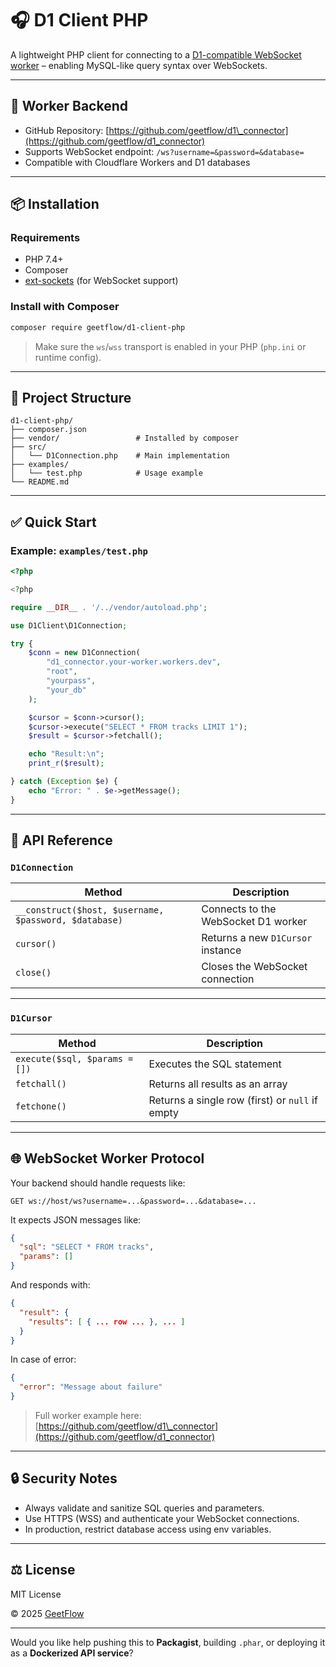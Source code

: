 # 🎧 D1 Client PHP

A lightweight PHP client for connecting to a [D1-compatible WebSocket worker](https://github.com/geetflow/d1_connector) – enabling MySQL-like query syntax over WebSockets.

---

## 🔗 Worker Backend

* GitHub Repository: [https://github.com/geetflow/d1\_connector](https://github.com/geetflow/d1_connector)
* Supports WebSocket endpoint: `/ws?username=&password=&database=`
* Compatible with Cloudflare Workers and D1 databases

---

## 📦 Installation

### Requirements

* PHP 7.4+
* Composer
* [ext-sockets](https://www.php.net/manual/en/sockets.installation.php) (for WebSocket support)

### Install with Composer

```bash
composer require geetflow/d1-client-php
```

> Make sure the `ws`/`wss` transport is enabled in your PHP (`php.ini` or runtime config).

---

## 📁 Project Structure

```
d1-client-php/
├── composer.json
├── vendor/                 # Installed by composer
├── src/
│   └── D1Connection.php    # Main implementation
├── examples/
│   └── test.php            # Usage example
└── README.md
```

---

## ✅ Quick Start

### Example: `examples/test.php`

```php
<?php

<?php

require __DIR__ . '/../vendor/autoload.php';

use D1Client\D1Connection;

try {
    $conn = new D1Connection(
        "d1_connector.your-worker.workers.dev",
        "root",
        "yourpass",
        "your_db"
    );

    $cursor = $conn->cursor();
    $cursor->execute("SELECT * FROM tracks LIMIT 1");
    $result = $cursor->fetchall();

    echo "Result:\n";
    print_r($result);

} catch (Exception $e) {
    echo "Error: " . $e->getMessage();
}

```

---

## 🧠 API Reference

### `D1Connection`

| Method                                                | Description                         |
| ----------------------------------------------------- | ----------------------------------- |
| `__construct($host, $username, $password, $database)` | Connects to the WebSocket D1 worker |
| `cursor()`                                            | Returns a new `D1Cursor` instance   |
| `close()`                                             | Closes the WebSocket connection     |

---

### `D1Cursor`

| Method                        | Description                                     |
| ----------------------------- | ----------------------------------------------- |
| `execute($sql, $params = [])` | Executes the SQL statement                      |
| `fetchall()`                  | Returns all results as an array                 |
| `fetchone()`                  | Returns a single row (first) or `null` if empty |

---

## 🌐 WebSocket Worker Protocol

Your backend should handle requests like:

```
GET ws://host/ws?username=...&password=...&database=...
```

It expects JSON messages like:

```json
{
  "sql": "SELECT * FROM tracks",
  "params": []
}
```

And responds with:

```json
{
  "result": {
    "results": [ { ... row ... }, ... ]
  }
}
```

In case of error:

```json
{
  "error": "Message about failure"
}
```

> Full worker example here: [https://github.com/geetflow/d1\_connector](https://github.com/geetflow/d1_connector)

---

## 🔒 Security Notes

* Always validate and sanitize SQL queries and parameters.
* Use HTTPS (WSS) and authenticate your WebSocket connections.
* In production, restrict database access using env variables.

---

## ⚖️ License

MIT License

© 2025 [GeetFlow](https://github.com/geetflow)

---

Would you like help pushing this to **Packagist**, building `.phar`, or deploying it as a **Dockerized API service**?
